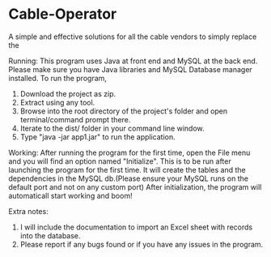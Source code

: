 # Cable-Operator
A simple and effective solutions for all the cable vendors to simply replace the 

Running:
This program uses Java at front end and MySQL at the back end. Please make sure you have Java libraries and MySQL Database manager installed. 
To run the program,
1. Download the project as zip.
2. Extract using any tool.
3. Browse into the root directory of the project's folder and open terminal/command prompt there.
4. Iterate to the dist/ folder in your command line window.
5. Type "java -jar app1.jar" to run the application.

Working:
After running the program for the first time, open the File menu and you will find an option named "Initialize". This is to be run after launching the program for the first time. It will create the tables and the dependencies in the MySQL db.(Please ensure your MySQL runs on the default port and not on any custom port)
After initialization, the program will automaticall start working and boom!

Extra notes:
1. I will include the documentation to import an Excel sheet with records into the database.
2. Please report if any bugs found or if you have any issues in the program.
